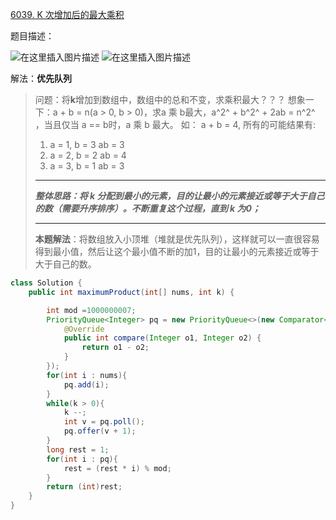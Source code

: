 ﻿[6039. K 次增加后的最大乘积](https://leetcode-cn.com/problems/maximum-product-after-k-increments/)

题目描述：

![在这里插入图片描述](https://img-blog.csdnimg.cn/58e31eeaf7194d7d9853ab52e0a9ab0e.png?x-oss-process=image/watermark,type_d3F5LXplbmhlaQ,shadow_50,text_Q1NETiBAYmlpZW51,size_20,color_FFFFFF,t_70,g_se,x_16)
![在这里插入图片描述](https://img-blog.csdnimg.cn/c6d41aad139749d3b8b96802b56ccf91.png?x-oss-process=image/watermark,type_d3F5LXplbmhlaQ,shadow_50,text_Q1NETiBAYmlpZW51,size_20,color_FFFFFF,t_70,g_se,x_16)

解法：**优先队列**

>问题：将**k**增加到数组中，数组中的总和不变，求乘积最大？？？
>想象一下：a + b = n(a > 0, b > 0)，求a 乘 b最大，a^2^ + b^2^ + 2ab = n^2^ ，当且仅当 a == b时，a 乘 b 最大。
>如： a + b = 4, 所有的可能结果有:
>1. a = 1, b = 3   ab = 3
>2. a = 2, b = 2 ab = 4
>3. a = 3, b = 1 ab = 3
>***
>***整体思路：将 k 分配到最小的元素，目的让最小的元素接近或等于大于自己的数（需要升序排序）。不断重复这个过程，直到 k 为0；***
>***
>**本题解法**：将数组放入小顶堆（堆就是优先队列），这样就可以一直很容易得到最小值，然后让这个最小值不断的加1，目的让最小的元素接近或等于大于自己的数。

```java
class Solution {
    public int maximumProduct(int[] nums, int k) {

        int mod =1000000007;
        PriorityQueue<Integer> pq = new PriorityQueue<>(new Comparator<Integer>() {
            @Override
            public int compare(Integer o1, Integer o2) {
                return o1 - o2;
            }
        });
        for(int i : nums){
            pq.add(i);
        }
        while(k > 0){
            k --;
            int v = pq.poll();
            pq.offer(v + 1);
        }
        long rest = 1;
        for(int i : pq){
            rest = (rest * i) % mod;
        }
        return (int)rest;
    }
}
```
